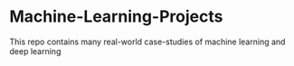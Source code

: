 # Machine-Learning-Projects
This repo contains many real-world case-studies of machine learning and deep learning
